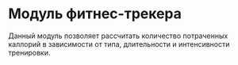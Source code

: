 # Модуль фитнес-трекера
Данный модуль позволяет рассчитать количество потраченных каллорий в зависимости от типа, длительности и интенсивности тренировки.

